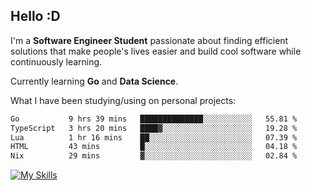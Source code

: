 ## Hello :D

I'm a **Software Engineer Student** passionate about finding efficient solutions that make people's lives easier and build cool software while continuously learning. 

Currently learning **Go** and **Data Science**.

What I have been studying/using on personal projects:
<!--START_SECTION:waka-->

```txt
Go           9 hrs 39 mins   ██████████████░░░░░░░░░░░   55.81 %
TypeScript   3 hrs 20 mins   ████▓░░░░░░░░░░░░░░░░░░░░   19.28 %
Lua          1 hr 16 mins    ██░░░░░░░░░░░░░░░░░░░░░░░   07.39 %
HTML         43 mins         █░░░░░░░░░░░░░░░░░░░░░░░░   04.18 %
Nix          29 mins         ▓░░░░░░░░░░░░░░░░░░░░░░░░   02.84 %
```

<!--END_SECTION:waka-->

[![My Skills](https://skillicons.dev/icons?i=dotnet,java,go,py,html,css,js,docker,linux)](https://skillicons.dev)
